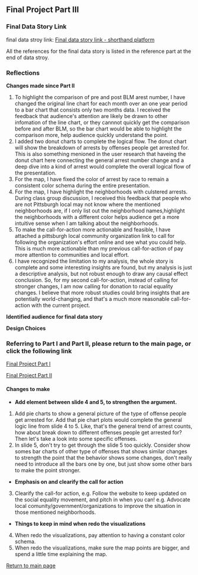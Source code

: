 
## Final Project Part III

### Final Data Story Link

final data stroy link: [Final data story link - shorthand platform](https://carnegiemellon.shorthandstories.com/before---after-blm---what-happened---what-to-do/index.html)

All the references for the final data story is listed in the reference part at the end of data stroy.

### Reflections
**Changes made since Part II**
1. To highlight the comparison of pre and post BLM arest number, I have changed the original line chart for each month over an one year period to a bar chart that consists only two months data. I received the feedback that audience's attention are likely be drawn to other infomation of the line chart, or they cannnot quickly get the comparison before and after BLM, so the bar chart would be able to highlight the comparison more, help audience quickly understand the point.
2. I added two donut charts to complete the logical flow. The donut chart will show the breakdown of arrests by offenses people get arrested for. This is also something menioned in the user research that haveing the donut chart here connecting the general arrest number change and a deep dive into a kind of arrest would complete the overall logical flow of the presentation.
3. For the map, I have fixed the color of arrest by race to remain a consistent color schema during the entire presentation.
4. For the map, I have highlight the neighborhoods with culstered arrests. During class group discussion, I received this feedback that people who are not Pittsburgh local may not know where the mentioned neighborhoods are, if I only list out the neighborhood names,highlight the neighborhoods with a different color helps audience get a more intuitive sense when I am talking about the neighborhoods.
5. To make the call-for-action more actionable and feasible, I have attached a pittsburgh local community organization link to call for following the organization's effort online and see what you could help. This is much more actionable than my previous call-for-action of pay more attention to communities and local effort.
6. I have recognized the limitation to my analysis, the whole story is complete and some interesting insights are found, but my analysis is just a descriptive analysis, but not robust enough to draw any causal effect conclusion. So, for my second call-for-action, instead of calling for stronger changes, I am now calling for donation to racial equality changes. I believe that more robust studies could bring insights that are potentially world-changing, and that's a much more reasonable call-for-action with the current project.

**Identified audience for final data story**


**Design Choices**


### Referring to Part I and Part II, please return to the main page, or click the following link

[Final Project Part I](/final_project_pt1_Xiaojun.md)

[Final Project Part II](/final_project_pt2_Xiaojun.md)

#### Changes to make

- **Add element between slide 4 and 5, to strengthen the argument.**

1. Add pie charts to show a general picture of the type of offense people get arrested for. Add that pie chart plots would complete the general logic line from slide 4 to 5. Like, that's the general trend of arrest counts, how about break down to different offenses people get arrested for? Then let's take a look into some specific offenses.
2. In slide 5, don't try to get through the slide 5 too quickly. Consider show somes bar charts of other type of offenses that shows similar changes to strength the point that the behavior shows some changes, don't really need to introduce all the bars one by one, but just show some other bars to make the point stronger.

- **Emphasis on and clearify the call for action**

3. Clearify the call-for action, e.g. Follow the website to keep updated on the social equality movement, and pitch in when you can! e.g. Advocate local comunity/government/organizations to improve the situation in those mentioned neighborhoods.

- **Things to keep in mind when redo the visualizations**

4. When redo the visualizations, pay attention to having a constant color schema.
5. When redo the visualizations, make sure the map points are bigger, and spend a little time explaining the map.

[Return to main page](/README.md)
